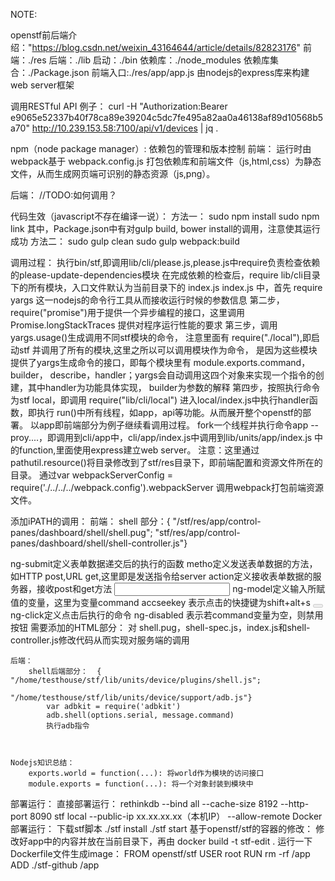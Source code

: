 NOTE:

openstf前后端介绍："https://blog.csdn.net/weixin_43164644/article/details/82823176"
    前端：./res
    后端：./lib
    启动：./bin
    依赖库：./node_modules
    依赖库集合：./Package.json
    前端入口:./res/app/app.js
    由nodejs的express库来构建web server框架

调用RESTful API 例子：
curl -H "Authorization:Bearer e9065e52337b40f78ca89e39204c5dc7fe495a82aa0a46138af89d10568b5a70" http://10.239.153.58:7100/api/v1/devices | jq .

npm（node package manager）:
    依赖包的管理和版本控制
前端：
    运行时由webpack基于 webpack.config.js 打包依赖库和前端文件（js,html,css）为静态文件，从而生成网页端可识别的静态资源（js,png）。  

后端：
    //TODO:如何调用？

代码生效（javascript不存在编译一说）：
    方法一：
        sudo npm install
        sudo npm link
        其中，Package.json中有对gulp build, bower install的调用，注意使其运行成功
    方法二：
        sudo gulp clean 
        sudo gulp webpack:build


调用过程：
    执行bin/stf,即调用lib/cli/please.js,please.js中require负责检查依赖的please-update-dependencies模块
    在完成依赖的检查后，require lib/cli目录下的所有模块，入口文件默认为当前目录下的 index.js
        index.js 中，首先 require yargs 这一nodejs的命令行工具从而接收运行时候的参数信息
        第二步， require("promise")用于提供一个异步编程的接口，这里调用 Promise.longStackTraces 提供对程序运行性能的要求
        第三步，调用 yargs.usage()生成调用不同stf模块的命令，
            注意里面有 require("./local"),即启动stf 并调用了所有的模块,这里之所以可以调用模块作为命令，
            是因为这些模块提供了yargs生成命令的接口，即每个模块里有 module.exports.command，builder，
            describe，handler；yargs会自动调用这四个对象来实现一个指令的创建，其中handler为功能具体实现，
            builder为参数的解释
        第四步，按照执行命令为stf local，即调用 require("lib/cli/local") 
    进入local/index.js中执行handler函数，即执行 run()中所有线程，如app，api等功能。从而展开整个openstf的部署。
    以app即前端部分为例子继续看调用过程。
        fork一个线程并执行命令app --proy....，即调用到cli/app中，cli/app/index.js中调用到lib/units/app/index.js
        中的function,里面使用express建立web server。
        注意：这里通过 pathutil.resource()将目录修改到了stf/res目录下，即前端配置和资源文件所在的目录。
        通过var webpackServerConfig = require('./../../../webpack.config').webpackServer 调用webpack打包前端资源文件。
        
        






添加iPATH的调用：
    前端：
        shell 部分：{    "/stf/res/app/control-panes/dashboard/shell/shell.pug"; 
                        "stf/res/app/control-panes/dashboard/shell/shell-controller.js"}
            <form method="post" ng-submit="run(command)" action="/app/api/v1/dummy">
                ng-submit定义表单数据递交后的执行的函数
                metho定义发送表单数据的方法，如HTTP post,URL get,这里即是发送指令给server
                action定义接收表单数据的服务器，接收post和get方法
            <input ng-model="command" accesskey="S">
                ng-model定义输入所赋值的变量，这里为变量command
                accseekey 表示点击的快捷键为shift+alt+s
            <button ng-click="run(command)" ng-disabled="!command" class="btn btn-primary-outline" disabled="disabled"><i class="fa fa-play"></i></button>
                ng-click定义点击后执行的命令
                ng-disabled 表示若command变量为空，则禁用按钮
        需要添加的HTML部分：
            对 shell.pug，shell-spec.js，index.js和shell-controller.js修改代码从而实现对服务端的调用


    后端：
        shell后端部分：  {   "/home/testhouse/stf/lib/units/device/plugins/shell.js";
                            "/home/testhouse/stf/lib/units/device/support/adb.js"}
            var adbkit = require('adbkit')
            adb.shell(options.serial, message.command)
            执行adb指令



    Nodejs知识总结：
        exports.world = function(...): 将world作为模块的访问接口
        module.exports = function(...): 将一个对象封装到模块中




部署运行：
    直接部署运行：
        rethinkdb --bind all --cache-size 8192 --http-port 8090 
        stf local --public-ip xx.xx.xx.xx（本机IP） --allow-remote
    Docker 部署运行：
        下载stf脚本
        ./stf install
        ./stf start
    基于openstf/stf的容器的修改：
        修改好app中的内容并放在当前目录下，再由 docker build -t stf-edit . 运行一下Dockerfile文件生成image：
            FROM openstf/stf
            USER root
            RUN rm -rf /app
            ADD ./stf-github /app



